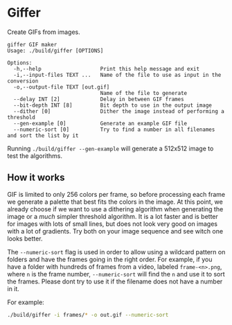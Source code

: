 # Giffer

Create GIFs from images.

```
giffer GIF maker
Usage: ./build/giffer [OPTIONS]

Options:
  -h,--help                   Print this help message and exit
  -i,--input-files TEXT ...   Name of the file to use as input in the conversion
  -o,--output-file TEXT [out.gif] 
                              Name of the file to generate
  --delay INT [2]             Delay in between GIF frames
  --bit-depth INT [8]         Bit depth to use in the output image
  --dither [0]                Dither the image instead of performing a threshold
  --gen-example [0]           Generate an example GIF file
  --numeric-sort [0]          Try to find a number in all filenames and sort the list by it
```

Running `./build/giffer --gen-example` will generate a 512x512 image to test the
algorithms.

## How it works

GIF is limited to only 256 colors per frame, so before processing each frame we
generate a palette that best fits the colors in the image. At this point, we
already choose if we want to use a dithering algorithm when generating the
image or a _much_ simpler threshold algorithm. It is a lot faster and is better
for images with lots of small lines, but does not look very good on images with
a lot of gradients. Try both on your image sequence and see witch one looks
better.

The `--numeric-sort` flag is used in order to allow using a wildcard pattern on
folders and have the frames going in the right order. For example, if you have a
folder with hundreds of frames from a video, labeled `frame-<n>.png`, where `n`
is the frame number, `--numeric-sort` will find the `n` and use it to sort the
frames. Please dont try to use it if the filename does not have a number in it.

For example:

```bash
./build/giffer -i frames/* -o out.gif --numeric-sort
```
